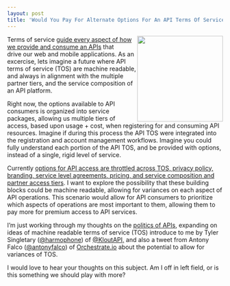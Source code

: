 ```yaml
---
layout: post
title: 'Would You Pay For Alternate Options For An API Terms Of Service?'
---
```

<p><img class="c1" src="https://s3.amazonaws.com/kinlane-productions/bw-icons/bw-politics.png" alt="" width="200" align="right" /></p>
<p>Terms of service <a href="http://apievangelist.com/2014/04/10/the-levers-dials-and-switches-for-your-participation-in-the-api-economy/">guide every aspect of how we provide and consume an APIs</a>&nbsp;that drive&nbsp;our web and mobile applications. As an excercise, lets imagine a future where API terms of service (TOS) are machine readable, and always in alignment with the multiple partner tiers, and the service composition of an API platform.</p>
<p>Right now, the options available to API consumers is organized into service packages, allowing us multiple tiers of access, based upon usage + cost, when registering for and consuming API resources. Imagine if during this process the API TOS were integrated into the registration and account management workflows. Imagine you could fully understand each portion of the API TOS, and be provided with options, instead of a single, rigid level of service.</p>
<p>Currently <a href="http://apievangelist.com/2014/03/17/politics-of-apis/">options for API access are throttled across TOS, privacy policy, branding, service level agreements, pricing, and service composition and partner access tiers</a>. I want to explore the possibility that these building blocks could be machine readable, allowing for variances on each aspect of API operations. This scenario would allow for API consumers to prioritize which aspects of operations are most important to them, allowing them to pay more for premium access to API services.</p>
<p>I&rsquo;m just working through my thoughts on the <a href="http://apievangelist.com/2014/03/17/politics-of-apis/">politics of APIs</a>, expanding on ideas of machine readable terms of service (TOS) introduce to me by Tyler Singletary (<a href="https://twitter.com/harmophone">@harmophone</a>)&nbsp;of <a href="https://twitter.com/KloutAPI">@KloutAPI,</a> and also a tweet from Antony Falco (<a href="https://twitter.com/antonyfalco">@antonyfalco</a>)&nbsp;of <a href="http://orchestrate.io/">Orchestrate.io</a>&nbsp;about the potential to allow for variances of TOS.</p>
<p>I would love to hear your thoughts on this subject. Am I off in left field, or is this something we should play with more?</p>